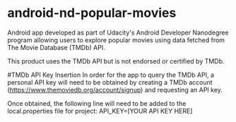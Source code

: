 # android-nd-popular-movies
Android app developed as part of Udacity's Android Developer Nanodegree program allowing users to explore popular movies using data fetched from The Movie Database (TMDb) API.

This product uses the TMDb API but is not endorsed or certified by TMDb.

#TMDb API Key Insertion
In order for the app to query the TMDb API, a personal API key will need to be obtained by creating a TMDb account (https://www.themoviedb.org/account/signup) and requesting an API key.

Once obtained, the following line will need to be added to the local.properties file for project:
    API_KEY=[YOUR API KEY HERE]

